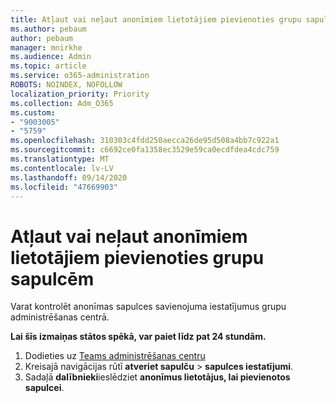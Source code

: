 ```yaml
---
title: Atļaut vai neļaut anonīmiem lietotājiem pievienoties grupu sapulcēm
ms.author: pebaum
author: pebaum
manager: mnirkhe
ms.audience: Admin
ms.topic: article
ms.service: o365-administration
ROBOTS: NOINDEX, NOFOLLOW
localization_priority: Priority
ms.collection: Adm_O365
ms.custom:
- "9003005"
- "5759"
ms.openlocfilehash: 310303c4fdd250aecca26de95d508a4bb7c922a1
ms.sourcegitcommit: c6692ce0fa1358ec3529e59ca0ecdfdea4cdc759
ms.translationtype: MT
ms.contentlocale: lv-LV
ms.lasthandoff: 09/14/2020
ms.locfileid: "47669903"
---
```

# <a name="allow-or-prevent-anonymous-users-from-joining-teams-meetings"></a>Atļaut vai neļaut anonīmiem lietotājiem pievienoties grupu sapulcēm

Varat kontrolēt anonīmas sapulces savienojuma iestatījumus grupu administrēšanas centrā.

**Lai šīs izmaiņas stātos spēkā, var paiet līdz pat 24 stundām.**

1.  Dodieties uz [Teams administrēšanas centru](https://admin.teams.microsoft.com)
2.  Kreisajā navigācijas rūtī **atveriet sapulču**   >   **sapulces iestatījumi**.
3.  Sadaļā  **dalībnieki**ieslēdziet  **anonīmus lietotājus, lai pievienotos sapulcei**.